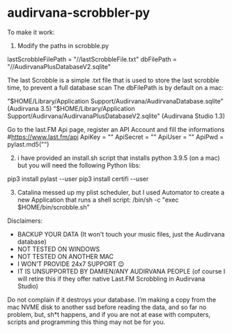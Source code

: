 # audirvana-scrobbler-py

To make it work:

1) Modify the paths in scrobble.py

lastScrobbleFilePath = "/<CHANGE ME>/lastScrobbleFile.txt"
dbFilePath = "/<CHANGE ME>/AudirvanaPlusDatabaseV2.sqlite"
  
The last Scrobble is a simple .txt file that is used to store the last scrobble time, to prevent a full database scan
The dbFilePath is by default on a mac: 

"$HOME/Library/Application Support/Audirvana/AudirvanaDatabase.sqlite" (Audirvana 3.5)
"$HOME/Library/Application Support/Audirvana/AudirvanaPlusDatabaseV2.sqlite" (Audirvana Studio 1.3)
  
Go to the last.FM Api page, register an API Account and fill the informations
#https://www.last.fm/api
ApiKey = "<CHANGE ME>"
ApiSecret = "<CHANGE ME>"
ApiUser = "<CHANGE ME>"
ApiPwd = pylast.md5("<CHANGE ME>")
  
2) i have provided an install.sh script that installs python 3.9.5 (on a mac) but you will need the following Python libs:

pip3 install pylast --user 
pip3 install certifi --user
  
 3) Catalina messed up my plist scheduler, but I used Automator to create a new Application that runs a shell script:
 /bin/sh -c "exec $HOME/bin/scrobble.sh"
 

 Disclaimers:
 
- BACKUP YOUR DATA (It won't touch your music files, just the Audirvana database) 
- NOT TESTED ON WINDOWS
- NOT TESTED ON ANOTHER MAC
- I WON’T PROVIDE 24x7 SUPPORT :wink:
- IT IS UNSUPPORTED BY DAMIEN/ANY AUDIRVANA PEOPLE (of course I will retire this if they offer native Last.FM Scrobbling in Audirvana Studio)

Do not complain if it destroys your database. I’m making a copy from the mac NVME disk to another ssd before reading the data, and so far no problem, but, sh*t happens, and if you are not at ease with computers, scripts and programming this thing may not be for you.
